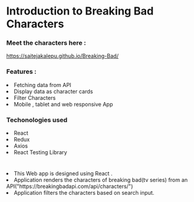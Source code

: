 # Introduction to Breaking Bad Characters


### Meet the characters here :
https://saitejakalepu.github.io/Breaking-Bad/

### Features :
<li>Fetching data from API</li>
<li>Display data as character cards</li>
<li>Filter Characters</li>
<li>Mobile , tablet and web responsive App</li>

### Techonologies used

<li>React</li>
<li>Redux</li>
<li>Axios</li>
<li>React Testing Library</li>

#

<li>This Web app is designed using React .</li>
<li>Application renders the characters of breaking bad(tv series) from an API("https://breakingbadapi.com/api/characters/")</li>
<li>Application filters the characters based on search input.</li>
